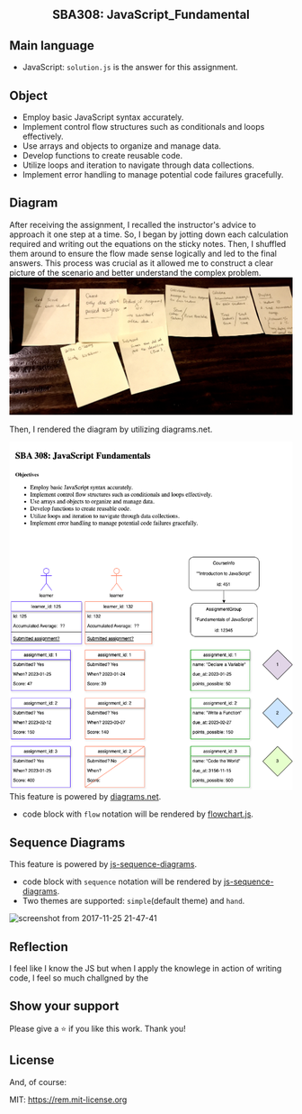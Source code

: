 <h2 align="center">
  SBA308: JavaScript_Fundamental <br/>
</h2>

## Main language 
- JavaScript: <code>solution.js</code> is the answer for this assignment. 
  
## Object 
- Employ basic JavaScript syntax accurately.
- Implement control flow structures such as conditionals and loops effectively.
- Use arrays and objects to organize and manage data.
- Develop functions to create reusable code.
- Utilize loops and iteration to navigate through data collections.
- Implement error handling to manage potential code failures gracefully.

## Diagram 

After receiving the assignment, I recalled the instructor's advice to approach it one step at a time. 
So, I began by jotting down each calculation required and writing out the equations on the sticky notes. 
Then, I shuffled them around to ensure the flow made sense logically and led to the final answers. 
This process was crucial as it allowed me to construct a clear picture of the scenario and better understand the complex problem.
![screenshot](postit.jpg)

Then, I rendered the diagram by utilizing diagrams.net. 

![screenshot](Diagram_JavaScript_Fundamentals.drawio.png)
This feature is powered by [diagrams.net](https://app.diagrams.net/).
* code block with `flow` notation will be rendered by [flowchart.js](http://flowchart.js.org/).



## Sequence Diagrams

This feature is powered by [js-sequence-diagrams](https://bramp.github.io/js-sequence-diagrams/).
* code block with `sequence` notation will be rendered by [js-sequence-diagrams](https://bramp.github.io/js-sequence-diagrams/).
* Two themes are supported: `simple`(default theme) and `hand`.

![screenshot from 2017-11-25 21-47-41](https://user-images.githubusercontent.com/1908863/33236972-4f190f98-d22a-11e7-842f-d9c4a74d2118.png)


## Reflection 
I feel like I know the JS but when I apply the knowlege in action of writing code, I feel so much challgned by the 



## Show your support

Please give a ⭐ if you like this work. Thank you!


## License

And, of course:

MIT: <https://rem.mit-license.org>

